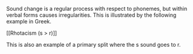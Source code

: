 Sound change is a regular process with respect to phonemes, but  within verbal forms causes irregularities. This is illustrated by the following example in Greek.

[[Rhotacism (s > r)]]

This is also an example of a primary split where the s sound goes to r.
